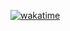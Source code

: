 [![wakatime](https://wakatime.com/badge/user/f861f09e-f4d8-432e-9215-5beed8ef4596.svg)](https://wakatime.com/@f861f09e-f4d8-432e-9215-5beed8ef4596)

